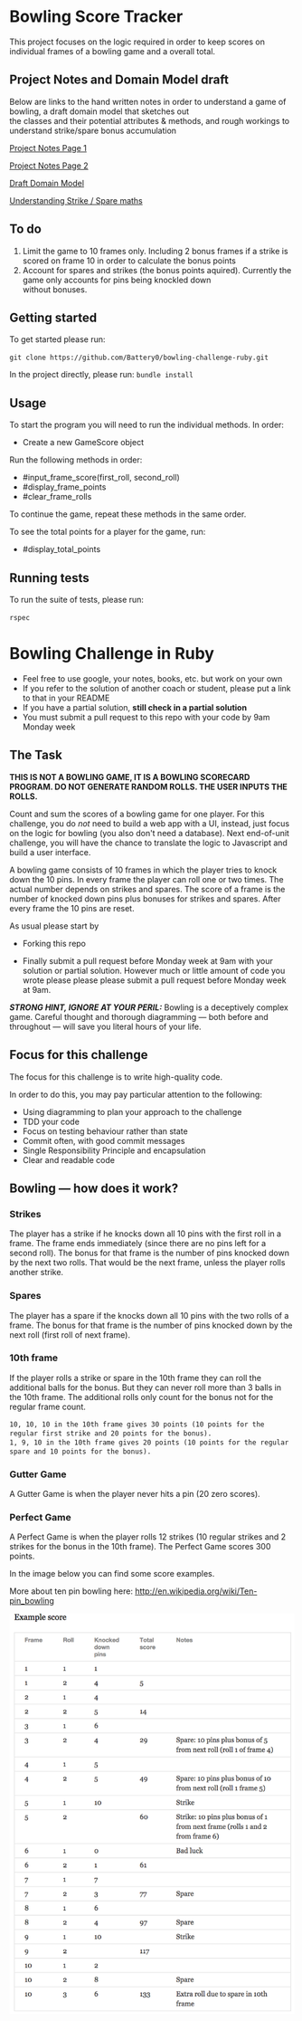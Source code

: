 # Bowling Score Tracker

This project focuses on the logic required in order to keep scores on individual frames of a bowling game and a overall total.


## Project Notes and Domain Model draft

Below are links to the hand written notes in order to understand a game of bowling, a draft domain model that sketches out<br>
the classes and their potential attributes & methods, and rough workings to understand strike/spare bonus accumulation

[Project Notes Page 1](https://github.com/Battery0/bowling-challenge-ruby/blob/main/public/notes1.jpg)

[Project Notes Page 2](https://github.com/Battery0/bowling-challenge-ruby/blob/main/public/notes2.jpg)

[Draft Domain Model](https://github.com/Battery0/bowling-challenge-ruby/blob/main/public/domain_model.jpg)

[Understanding Strike / Spare maths](https://github.com/Battery0/bowling-challenge-ruby/blob/main/public/rough_workings_for_points.png)

## To do

1. Limit the game to 10 frames only. Including 2 bonus frames if a strike is scored on frame 10 in order to calculate the bonus points
2. Account for spares and strikes (the bonus points aquired). Currently the game only accounts for pins being knockled down<br>
without bonuses.

## Getting started

To get started please run:

`git clone https://github.com/Battery0/bowling-challenge-ruby.git`

In the project directly, please run:
`bundle install`

## Usage

To start the program you will need to run the individual methods. In order:

* Create a new GameScore object

Run the following methods in order:

* #input_frame_score(first_roll, second_roll)
* #display_frame_points
* #clear_frame_rolls

To continue the game, repeat these methods in the same order.

To see the total points for a player for the game, run:

* #display_total_points


## Running tests

To run the suite of tests, please run:

`rspec`





Bowling Challenge in Ruby
=================

* Feel free to use google, your notes, books, etc. but work on your own
* If you refer to the solution of another coach or student, please put a link to that in your README
* If you have a partial solution, **still check in a partial solution**
* You must submit a pull request to this repo with your code by 9am Monday week

## The Task

**THIS IS NOT A BOWLING GAME, IT IS A BOWLING SCORECARD PROGRAM. DO NOT GENERATE RANDOM ROLLS. THE USER INPUTS THE ROLLS.**

Count and sum the scores of a bowling game for one player. For this challenge, you do _not_ need to build a web app with a UI, instead, just focus on the logic for bowling (you also don't need a database). Next end-of-unit challenge, you will have the chance to translate the logic to Javascript and build a user interface.

A bowling game consists of 10 frames in which the player tries to knock down the 10 pins. In every frame the player can roll one or two times. The actual number depends on strikes and spares. The score of a frame is the number of knocked down pins plus bonuses for strikes and spares. After every frame the 10 pins are reset.

As usual please start by

* Forking this repo

* Finally submit a pull request before Monday week at 9am with your solution or partial solution.  However much or little amount of code you wrote please please please submit a pull request before Monday week at 9am. 

___STRONG HINT, IGNORE AT YOUR PERIL:___ Bowling is a deceptively complex game. Careful thought and thorough diagramming — both before and throughout — will save you literal hours of your life.

## Focus for this challenge
The focus for this challenge is to write high-quality code.

In order to do this, you may pay particular attention to the following:
* Using diagramming to plan your approach to the challenge
* TDD your code
* Focus on testing behaviour rather than state
* Commit often, with good commit messages
* Single Responsibility Principle and encapsulation
* Clear and readable code

## Bowling — how does it work?

### Strikes

The player has a strike if he knocks down all 10 pins with the first roll in a frame. The frame ends immediately (since there are no pins left for a second roll). The bonus for that frame is the number of pins knocked down by the next two rolls. That would be the next frame, unless the player rolls another strike.

### Spares

The player has a spare if the knocks down all 10 pins with the two rolls of a frame. The bonus for that frame is the number of pins knocked down by the next roll (first roll of next frame).

### 10th frame

If the player rolls a strike or spare in the 10th frame they can roll the additional balls for the bonus. But they can never roll more than 3 balls in the 10th frame. The additional rolls only count for the bonus not for the regular frame count.

    10, 10, 10 in the 10th frame gives 30 points (10 points for the regular first strike and 20 points for the bonus).
    1, 9, 10 in the 10th frame gives 20 points (10 points for the regular spare and 10 points for the bonus).

### Gutter Game

A Gutter Game is when the player never hits a pin (20 zero scores).

### Perfect Game

A Perfect Game is when the player rolls 12 strikes (10 regular strikes and 2 strikes for the bonus in the 10th frame). The Perfect Game scores 300 points.

In the image below you can find some score examples.

More about ten pin bowling here: http://en.wikipedia.org/wiki/Ten-pin_bowling

![Ten Pin Score Example](images/example_ten_pin_scoring.png)
